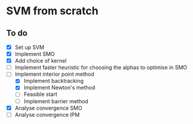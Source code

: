 # SVM from scratch

## To do
- [x] Set up SVM
- [x] Implement SMO
- [x] Add choice of kernel
- [ ] Implement faster heuristic for choosing the alphas to optimise in SMO
- [ ] Implement interior point method
    - [x] Implement backtracking
    - [x] Implement Newton's method
    - [ ] Feasible start
    - [ ] Implement barrier method
- [x] Analyse convergence SMO
- [ ] Analyse convergence IPM